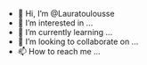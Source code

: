 - 👋 Hi, I’m @Lauratoulousse
- 👀 I’m interested in ...
- 🌱 I’m currently learning ...
- 💞️ I’m looking to collaborate on ...
- 📫 How to reach me ...

<!---
Lauratoulousse/Lauratoulousse is a ✨ special ✨ repository because its `README.md` (this file) appears on your GitHub profile.
You can click the Preview link to take a look at your changes.
--->

